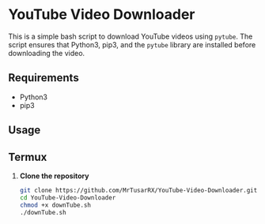 # YouTube Video Downloader

This is a simple bash script to download YouTube videos using `pytube`. The script ensures that Python3, pip3, and the `pytube` library are installed before downloading the video.

## Requirements

- Python3
- pip3

## Usage

## Termux

1. **Clone the repository**

   ```bash
   git clone https://github.com/MrTusarRX/YouTube-Video-Downloader.git
   cd YouTube-Video-Downloader
   chmod +x downTube.sh
   ./downTube.sh
   ```
